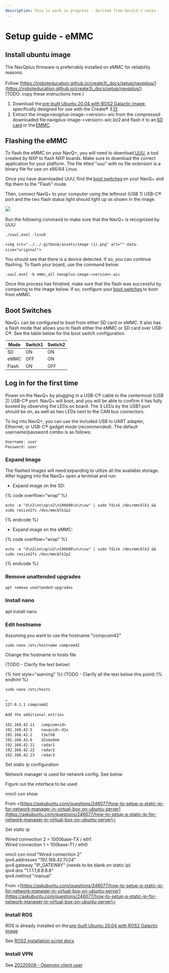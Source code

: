 ```yaml
---
description: This is work in progress - derived from Gerald's notes
---
```


# Setup guide - eMMC



## Install ubuntu image &#x20;

The NavQplus firmware is preferrably installed on eMMC for reliability reasons. \
\
Follow [https://iroboteducation.github.io/create3\_docs/setup/navqplus/](https://iroboteducation.github.io/create3\_docs/setup/navqplus/) \
(TODO: copy these instructions here.)

&#x20;

1. Download the [pre-built Ubuntu 20.04 with ROS2 Galactic image](https://github.com/rudislabs/navqplus-create3-images/releases), specifically designed for use with the Create® 3.[1](https://iroboteducation.github.io/create3\_docs/setup/navqplus/#fn:1)[3](https://iroboteducation.github.io/create3\_docs/setup/navqplus/#fn:3)&#x20;
2. Extract the image navqplus-image-\<version>.wic from the compressed downloaded file navqplus-image-\<version>.wic.bz2 and flash it to an [SD card](https://iroboteducation.github.io/create3\_docs/setup/navqplus/#flashing-the-sd-card) or the [EMMC](https://iroboteducation.github.io/create3\_docs/setup/navqplus/#flashing-the-emmc).&#x20;

## Flashing the eMMC&#x20;

To flash the eMMC on your NavQ+, you will need to download [UUU](https://github.com/NXPmicro/mfgtools/releases/tag/uuu\_1.4.193), a tool created by NXP to flash NXP boards. Make sure to download the correct application for your platform. The file titled "uuu" with no file extension is a binary file for use on x86/64 Linux.&#x20;

Once you have downloaded UUU, find the [boot switches](https://iroboteducation.github.io/create3\_docs/setup/navqplus/#boot-switches) on your NavQ+ and flip them to the "Flash" mode.&#x20;

Then, connect NavQ+ to your computer using the leftmost (USB 1) USB-C® port and the two flash status light should light up as shown in the image. &#x20;

![](<../../.gitbook/assets/image (5).png>)

Run the following command to make sure that the NavQ+ is recognized by UUU:&#x20;

```
./uuu[.exe] -lsusb 
```

``<img src="../../.gitbook/assets/image (1).png" alt="" data-size="original">``

You should see that there is a device detected. If so, you can continue flashing. To flash your board, use the command below:&#x20;

```
.uuu[.exe] -b emmc_all navqplus-image-<version>.wic 
```

Once this process has finished, make sure that the flash was successful by comparing to the image below. If so, configure your [boot switches](https://iroboteducation.github.io/create3\_docs/setup/navqplus/#boot-switches) to boot from eMMC.&#x20;

## Boot Switches&#x20;

NavQ+ can be configured to boot from either SD card or eMMC. It also has a flash mode that allows you to flash either the eMMC or SD card over USB-C®. See the table below for the boot switch configuration.&#x20;

| Mode   | Switch1 | Swtich2 |
| ------ | ------- | ------- |
| SD     | ON      | ON      |
| eMMC   | OFF     | ON      |
| Flash  | ON      | OFF     |

## Log in for the first time&#x20;

Power on the NavQ+ by plugging in a USB-C® cable to the centermost (USB 2) USB-C® port. NavQ+ will boot, and you will be able to confirm it has fully booted by observing the LEDs on board. The 3 LEDs by the USB1 port should be on, as well as two LEDs next to the CAN bus connectors.&#x20;

To log into NavQ+, you can use the included USB to UART adapter, Ethernet, or USB-C® gadget mode (recommended). The default username/password combo is as follows:&#x20;

```
Username: user 
Password: user 
```



### Expand Image&#x20;

The flashed images will need expanding to utilize all the available storage. After logging into the NavQ+ open a terminal and run:&#x20;

* Expand image on the SD:&#x20;

{% code overflow="wrap" %}
```
echo -e "d\n2\nn\np\n2\n196608\n\n\nw" | sudo fdisk /dev/mmcblk1 && sudo resize2fs /dev/mmcblk1p2 
```
{% endcode %}



* Expand image on the eMMC:&#x20;

{% code overflow="wrap" %}
```
echo -e "d\n2\nn\np\n2\n196608\n\n\nw" | sudo fdisk /dev/mmcblk2 && sudo resize2fs /dev/mmcblk2p2 
```
{% endcode %}

### Remove unattended upgrades&#x20;

```
apt remove unattended-upgrades
```



### Install nano&#x20;

apt install nano&#x20;

&#x20;

### Edit hostname&#x20;

Assuming you want to use the hostname "compcom42"

```
sudo nano /etc/hostname compcom42 
```

Change the hostname in hosts file&#x20;

(TODO - Clarify the text below)

{% hint style="warning" %}
(TODO - Clarify all the text below this point)
{% endhint %}

```
sudo nano /etc/hosts 

… 
127.0.1.1 compcom42 

Add the additional entries 

192.168.42.11   compcom<id> 
192.168.42.5    navq<id>-d2x 
192.168.42.2    t1eth8 
192.168.42.6    d2xmodem 
192.168.42.21   radar1 
192.168.42.22   radar2 
192.168.42.23   radar3 
```

Set static ip configuration&#x20;

Network manager is used for network config. See below&#x20;

&#x20;

Figure out the interface to be used \
&#x20;

nmcli con show&#x20;

&#x20;

From <[https://askubuntu.com/questions/246077/how-to-setup-a-static-ip-for-network-manager-in-virtual-box-on-ubuntu-server](https://askubuntu.com/questions/246077/how-to-setup-a-static-ip-for-network-manager-in-virtual-box-on-ubuntu-server)> &#x20;

&#x20;

Set static ip&#x20;

&#x20;

Wired connection 2 = 1000base-TX / eth1 \
Wired connection 1 = 100base-T1 / eth0&#x20;

&#x20;

nmcli con mod "Wired connection 2" \
&#x20; ipv4.addresses "192.168.42.11/24" \
&#x20; ipv4.gateway "IP\_GATEWAY" (needs to be blank on static ip) \
&#x20; ipv4.dns "1.1.1.1,8.8.8.8" \
&#x20; ipv4.method "manual"&#x20;

&#x20;

From <[https://askubuntu.com/questions/246077/how-to-setup-a-static-ip-for-network-manager-in-virtual-box-on-ubuntu-server](https://askubuntu.com/questions/246077/how-to-setup-a-static-ip-for-network-manager-in-virtual-box-on-ubuntu-server)> &#x20;

### Install ROS&#x20;

ROS is already installed on the [pre-built Ubuntu 20.04 with ROS2 Galactic image](https://github.com/rudislabs/navqplus-create3-images/releases)&#x20;

See [ROS2 installation script docs](https://onenote/#ROS2%20installation%20script%20docs\&section-id={7172739F-EEC8-4A2A-A5F8-FCA50716CC65}\&page-id={07109F1C-46AC-4EF5-AF42-327F26CCC296}\&end\&base-path=https://nxp1.sharepoint.com/sites/HoverGamesProgram/Shared%20Documents/Project%20-%20Drones4Bats/Drones4Bats/TechDocs.one)&#x20;

### Install VPN&#x20;

See [20220509 - Openvpn client user](onenote:Developments\VPN%20Client%20setup.one#20220509%20-%20Openvpn%20client%20user\&section-id={34009819-A55B-4195-A7A4-EB518C61E8D8}\&page-id={4518F3A6-DC0B-48FA-B1B2-04F502DBD87A}\&end\&base-path=https://nxp1.sharepoint.com/sites/HoverGamesProgram/Shared%20Documents/Project%20-%20Drones4Bats/Drones4Bats)&#x20;
